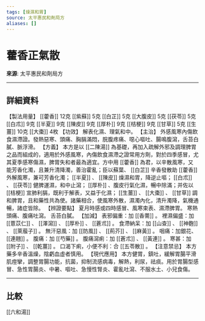 ```yaml
---
tags: [燥濕和胃]
source: 太平惠民和劑局方
aliases: []
---
```


# 藿香正氣散

**來源**: 太平惠民和劑局方  

---

## 詳細資料
【製法用量】 [[藿香]] 12克 [[紫蘇]] 5克 [[白芷]] 5克 [[大腹皮]] 5克 [[茯苓]] 5克 [[白朮]] 9克 [[半夏]] 9克 [[陳皮]] 9克 [[厚朴]] 9克 [[桔梗]] 9克 [[甘草]] 5克 [[生薑]] 10克 [[大棗]] 4枚
【功效】
解表化濕、理氣和中。
【主治】
外感風寒內傷飲食濕滯證。發熱惡寒、頭痛、胸膈滿悶，脘腹疼痛、噁心嘔吐、腸鳴腹瀉，舌苔白膩、脈浮滑。
【方義】
本方是以 [[二陳湯]] 為基礎，再加入疏解外邪及調理脾胃之品而組成的，適用於外感風寒，內傷飲食濕滯之證常用方劑，對於四季感冒，尤其夏季感寒傷濕，脾胃失和者最為適宜。方中用 [[藿香]] 為君，以辛散風寒，又能芳香化濁，且兼升清降濁，善治霍亂；臣以蘇葉、 [[白芷]] 辛香發散助 [[藿香]] 外解風寒，兼可芳香化濁； [[半夏]] 、 [[陳皮]] 燥濕和胃，降逆止嘔； [[白朮]] 、 [[茯苓]] 健脾運濕，和中止瀉； [[厚朴]] 、腹皮行氣化濕，暢中除滿；并佐以 [[桔梗]] 宣肺利膈，既利于解表，又益于化濕； [[生薑]] 、 [[大棗]] 、 [[甘草]] 調和脾胃，且和藥性共為使。諸藥相合，使風寒外散，濕濁內化，清升濁降，氣機通暢，諸症皆除。
【辨證要點】
夏月時感或四時感冒、風寒束表、濕滯脾胃。
寒熱頭痛、腹痛吐瀉。
舌苔白膩。
【加減】
表邪偏重：加 [[香薷]] 。
裡濕偏盛：加 [[薏苡仁]] 、 [[澤瀉]] 、 [[厚朴]] 、 [[蒼朮]] 。
食滯納呆：加 [[山查]] 、 [[神麴]] 、 [[萊菔子]] 。
無汗惡風：加 [[防風]] 、 [[荊芥]] 、 [[麻黃]] 。
咽痛：加銀花、 [[連翹]] 。
腹痛：加 [[芍藥]] 。
腹痛瀉痢：加 [[蒼朮]] 、 [[黃連]] 。
寒甚：加 [[附子]] 、 [[乾薑]] 。
口渴下痢，小便不利：合 [[五苓散]] 。
【注意禁忌】
本方藥多辛香溫燥，陰虧血虛者慎用。
【現代應用】
本方健胃，鎮吐，緩解胃腸平滑肌痙攣，調整胃腸功能，抗菌，抑制流感病毒，解熱，利尿，祛痰。用於胃腸型感冒、急性胃腸炎、中暑、嘔吐、急慢性腎炎、霍亂吐瀉、不服水土、小兒食傷。

---

## 比較
[[六和湯]]
